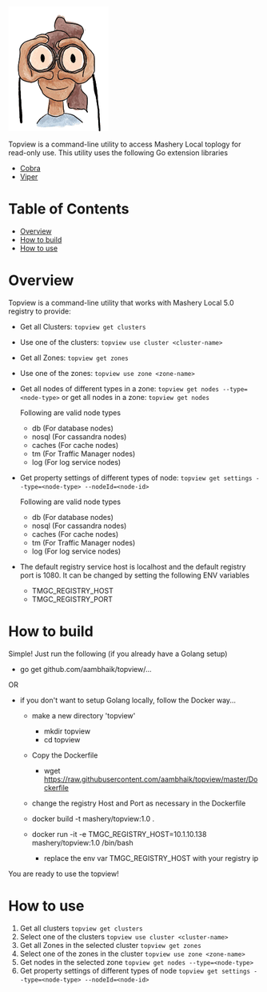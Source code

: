 ![topview logo](https://raw.githubusercontent.com/aambhaik/topview/master/logo.gif)

Topview is a command-line utility to access Mashery Local toplogy for read-only use.
This utility uses the following Go extension libraries

* [Cobra](https://github.com/spf13/cobra)
* [Viper](https://github.com/spf13/viper)

# Table of Contents
- [Overview](#overview)
- [How to build](#how-to-build)
- [How to use](#how-to-use)

# Overview

Topview is a command-line utility that works with Mashery Local 5.0 registry to provide:

* Get all Clusters: `topview get clusters`
* Use one of the clusters: `topview use cluster <cluster-name>`
* Get all Zones: `topview get zones`
* Use one of the zones: `topview use zone <zone-name>`
* Get all nodes of different types in a zone: `topview get nodes --type=<node-type>` or get all nodes in a zone: `topview get nodes`

   Following are valid node types
    - db (For database nodes)
    - nosql (For cassandra nodes)
    - caches (For cache nodes)
    - tm (For Traffic Manager nodes)
    - log (For log service nodes)
* Get property settings of different types of node: `topview get settings --type=<node-type> --nodeId=<node-id>`

   Following are valid node types
    - db (For database nodes)
    - nosql (For cassandra nodes)
    - caches (For cache nodes)
    - tm (For Traffic Manager nodes)
    - log (For log service nodes)
* The default registry service host is localhost and the default registry port is 1080. It can be changed
  by setting the following ENV variables
   - TMGC_REGISTRY_HOST
   - TMGC_REGISTRY_PORT

# How to build
Simple! Just run the following (if you already have a Golang setup)
* go get github.com/aambhaik/topview/...

OR
- if you don't want to setup Golang locally, follow the Docker way...
    * make a new directory 'topview'
      - mkdir topview
      - cd topview
    * Copy the Dockerfile
      - wget https://raw.githubusercontent.com/aambhaik/topview/master/Dockerfile

    * change the registry Host and Port as necessary in the Dockerfile
    * docker build -t mashery/topview:1.0 .
    * docker run -it -e TMGC_REGISTRY_HOST=10.1.10.138 mashery/topview:1.0 /bin/bash
      - replace the env var TMGC_REGISTRY_HOST with your registry ip

You are ready to use the topview!

# How to use
 1. Get all clusters `topview get clusters`
 2. Select one of the clusters `topview use cluster <cluster-name>`
 3. Get all Zones in the selected cluster `topview get zones`
 4. Select one of the zones in the cluster `topview use zone <zone-name>`
 5. Get nodes in the selected zone `topview get nodes --type=<node-type>`
 6. Get property settings of different types of node `topview get settings --type=<node-type> --nodeId=<node-id>`


